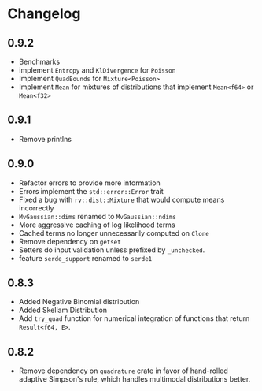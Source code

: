 # Changelog

## 0.9.2
- Benchmarks
- implement `Entropy` and `KlDivergence` for `Poisson`
- Implement `QuadBounds` for `Mixture<Poisson>`
- Implement `Mean` for mixtures of distributions that implement `Mean<f64>` or `Mean<f32>`

## 0.9.1
- Remove printlns

## 0.9.0
- Refactor errors to provide more information
- Errors implement the `std::error::Error` trait
- Fixed a bug with `rv::dist::Mixture` that would compute means incorrectly
- `MvGaussian::dims` renamed to `MvGaussian::ndims`
- More aggressive caching of log likelihood terms
- Cached terms no longer unnecessarily computed on `Clone`
- Remove dependency on `getset`
- Setters do input validation unless prefixed by `_unchecked`.
- feature `serde_support` renamed to `serde1`

## 0.8.3
- Added Negative Binomial distribution
- Added Skellam Distribution
- Add `try_quad` function for numerical integration of functions that return `Result<f64, E>`.

## 0.8.2
- Remove dependency on `quadrature` crate in favor of hand-rolled adaptive Simpson's rule, which handles multimodal distributions better.
